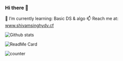 ### Hi there 👋
🌱 I’m currently learning: Basic DS & algo
📫 Reach me at:            www.shivamsinghydv.cf

![Github stats](https://github-readme-stats.vercel.app/api?username=yourGithubUsername)

![ReadMe Card](https://github-readme-stats.vercel.app/api/pin/?username=YourUsername&repo=YourRepositoryName)

![counter](https://[YourEndpoint].m.pipedream.net)

<!--
**shivamsinghydv/shivamsinghydv** is a ✨ _special_ ✨ repository because its `README.md` (this file) appears on your GitHub profile.

Here are some ideas to get you started:

- 🔭 I’m currently working on ...
- 🌱 I’m currently learning ...
- 👯 I’m looking to collaborate on ...
- 🤔 I’m looking for help with ...
- 💬 Ask me about ...
- 📫 How to reach me: ...
- 😄 Pronouns: ...
- ⚡ Fun fact: ...
-->
